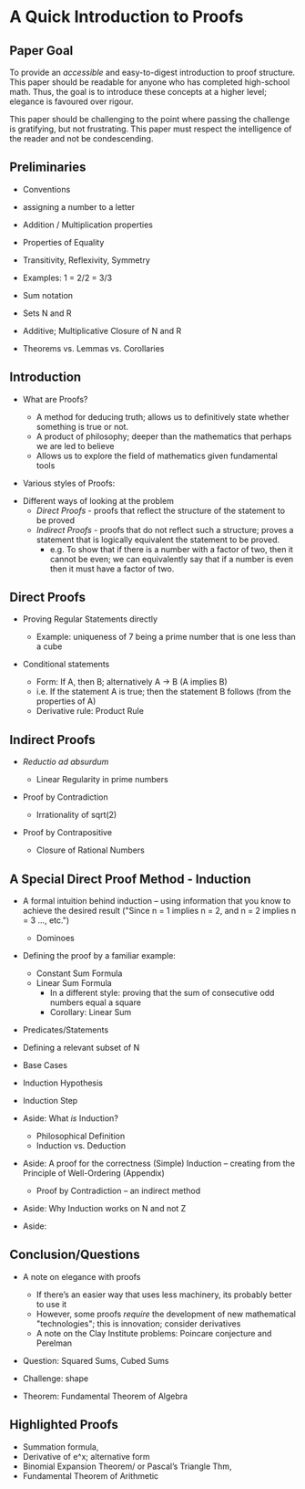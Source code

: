 # A Quick Introduction to Proofs
## Paper Goal
To provide an _accessible_ and easy-to-digest introduction to proof structure. This paper should be readable for anyone who has completed high-school math. Thus, the goal is to introduce these concepts at a higher level; elegance is favoured over rigour.

This paper should be challenging to the point where passing the challenge is gratifying, but not frustrating. This paper must respect the intelligence of the reader and not be condescending.

## Preliminaries
 - Conventions
  - assigning a number to a letter


 - Addition / Multiplication properties
 - Properties of Equality
  - Transitivity, Reflexivity, Symmetry
  - Examples: 1 = 2/2 = 3/3
 - Sum notation
 - Sets N and R
  * Additive; Multiplicative Closure of N and R

 - Theorems vs. Lemmas vs. Corollaries

## Introduction
- What are Proofs?
  * A method for deducing truth; allows us to definitively state whether something is true or not.
  * A product of philosophy; deeper than the mathematics that perhaps we are led to believe
  * Allows us to explore the field of mathematics given fundamental tools


- Various styles of Proofs:
* Different ways of looking at the problem
  * *Direct Proofs* - proofs that reflect the structure of the statement to be proved
  * *Indirect Proofs* - proofs that do not reflect such a structure; proves a statement that is logically equivalent the statement to be proved.
    - e.g. To show that if there is a number with a factor of two, then it cannot be even; we can equivalently say that if a number is even then it must have a factor of two.

## Direct Proofs
- Proving Regular Statements directly
  * Example: uniqueness of 7 being a prime number that is one less than a cube


- Conditional statements
  * Form: If A, then B; alternatively A -> B (A implies B)
  * i.e. If the statement A is true; then the statement B follows (from the properties of A)
  * Derivative rule: Product Rule

## Indirect Proofs
- _Reductio ad absurdum_
  * Linear Regularity in prime numbers


- Proof by Contradiction
  * Irrationality of sqrt(2)


- Proof by Contrapositive
  * Closure of Rational Numbers


## A Special Direct Proof Method - Induction
 - A formal intuition behind induction – using information that you know to achieve the desired result ("Since n = 1 implies n = 2, and n = 2 implies n = 3 …, etc.")
    * Dominoes
- Defining the proof by a familiar example:
  - Constant Sum Formula
  - Linear Sum Formula
    - In a different style: proving that the sum of consecutive odd numbers equal a square
    - Corollary: Linear Sum

- Predicates/Statements
- Defining a relevant subset of N
- Base Cases
- Induction Hypothesis
- Induction Step


- Aside: What _is_ Induction?
    - Philosophical Definition
    - Induction vs. Deduction


 - Aside: A proof for the correctness (Simple) Induction – creating from the Principle of Well-Ordering (Appendix)
    - Proof by Contradiction – an indirect method

 - Aside: Why Induction works on N and not Z

 - Aside:

## Conclusion/Questions
- A note on elegance with proofs
    * If there’s an easier way that uses less machinery, its probably better to use it
    * However, some proofs _require_ the development of new mathematical "technologies"; this is innovation; consider derivatives
    * A note on the Clay Institute problems: Poincare conjecture and Perelman


- Question: Squared Sums, Cubed Sums
- Challenge:  shape
- Theorem: Fundamental Theorem of Algebra


## Highlighted Proofs
- Summation formula,
- Derivative of e^x; alternative form
- Binomial Expansion Theorem/ or Pascal’s Triangle Thm,
- Fundamental Theorem of Arithmetic
